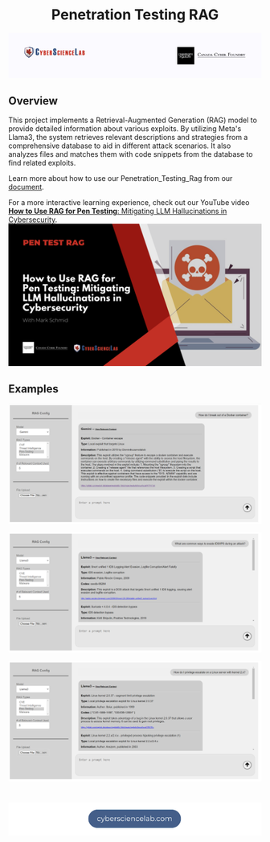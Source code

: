 <h1 align="center"> Penetration Testing RAG </h1>

<p align="center">
  <img src="assets/Cyber_Science_Lab_Banner.png" alt="Cyber Science Lab Banner">
</p>

## Overview

This project implements a Retrieval-Augmented Generation (RAG) model to provide detailed information about various exploits. By utilizing Meta's Llama3, the system retrieves relevant descriptions and strategies from a comprehensive database to aid in different attack scenarios. It also analyzes files and matches them with code snippets from the database to find related exploits.

Learn more about how to use our Penetration_Testing_Rag from our [document](assets/FILL_IN).

For a more interactive learning experience, check out our YouTube video
[**How to Use RAG for Pen Testing**: Mitigating LLM Hallucinations in Cybersecurity](https://www.youtube.com/FILL_IN).
[![RAG_App thumbnail](assets/thumbnail.png)](https://youtu.be/FILL_IN)

## Examples

![Example prompt 'How do I break out of a Docker container?'](assets/break_out_of_docker_container.png)

![Example prompt 'how to evade ids/ips during an attack'](assets/evade_ids_ips.png)

![Example prompt 'escalate linux server with kernel 2.x'](assets/escalate_linux_server_w_kernel.png)

# 

<p align="center">
  <a href='https://cybersciencelab.com/'><img src="assets/Cyber_Science_Lab_Footer.png" alt="Cyber Science Lab Footer"></a>
</p>
